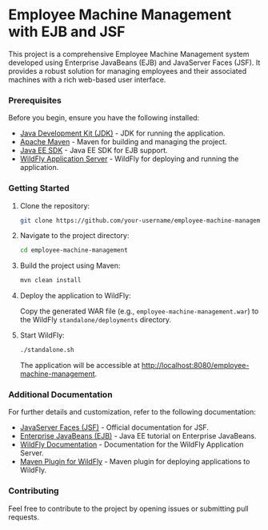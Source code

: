 # Employee Machine Management with EJB and JSF

This project is a comprehensive Employee Machine Management system developed using Enterprise JavaBeans (EJB) and JavaServer Faces (JSF). It provides a robust solution for managing employees and their associated machines with a rich web-based user interface.

### Prerequisites

Before you begin, ensure you have the following installed:

* [Java Development Kit (JDK)](https://www.oracle.com/java/technologies/javase-downloads.html) - JDK for running the application.
* [Apache Maven](https://maven.apache.org/guides/index.html) - Maven for building and managing the project.
* [Java EE SDK](https://www.oracle.com/java/technologies/javaee8sdk-downloads.html) - Java EE SDK for EJB support.
* [WildFly Application Server](https://wildfly.org/downloads/) - WildFly for deploying and running the application.

### Getting Started

1. Clone the repository:

   ```bash
   git clone https://github.com/your-username/employee-machine-management.git
   ```

2. Navigate to the project directory:

   ```bash
   cd employee-machine-management
   ```

3. Build the project using Maven:

   ```bash
   mvn clean install
   ```

4. Deploy the application to WildFly:

   Copy the generated WAR file (e.g., `employee-machine-management.war`) to the WildFly `standalone/deployments` directory.

5. Start WildFly:

   ```bash
   ./standalone.sh
   ```

   The application will be accessible at [http://localhost:8080/employee-machine-management](http://localhost:8080/employee-machine-management).

### Additional Documentation

For further details and customization, refer to the following documentation:

* [JavaServer Faces (JSF)](https://javaee.github.io/javaserverfaces-spec/) - Official documentation for JSF.
* [Enterprise JavaBeans (EJB)](https://docs.oracle.com/javaee/7/tutorial/ejb-intro.htm) - Java EE tutorial on Enterprise JavaBeans.
* [WildFly Documentation](https://docs.wildfly.org/) - Documentation for the WildFly Application Server.
* [Maven Plugin for WildFly](https://docs.jboss.org/wildfly/plugins/maven/latest/) - Maven plugin for deploying applications to WildFly.

### Contributing

Feel free to contribute to the project by opening issues or submitting pull requests.
